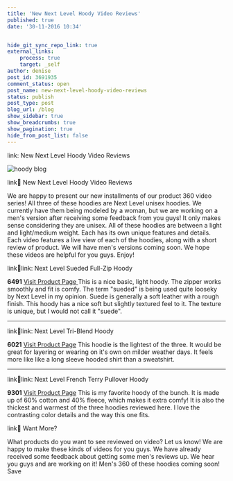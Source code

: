 ```yaml
---
title: 'New Next Level Hoody Video Reviews'
published: true
date: '30-11-2016 10:34'


hide_git_sync_repo_link: true
external_links:
    process: true
    target: _self
author: denise
post_id: 3691935
comment_status: open
post_name: new-next-level-hoody-video-reviews
status: publish
post_type: post
blog_url: /blog
show_sidebar: true
show_breadcrumbs: true
show_pagination: true
hide_from_post_list: false
---
```


link: New Next Level Hoody Video Reviews

![hoody blog](/wp-content/uploads/2016/11/hoody-blog.jpg)

link:link: New Next Level Hoody Video Reviews

We are happy to present our new installments of our product 360 video series! All three of these hoodies are Next Level unisex hoodies. We currently have them being modeled by a woman, but we are working on a men's version after receiving some feedback from you guys! It only makes sense considering they are unisex. All of these hoodies are between a light and light/medium weight. Each has its own unique features and details. Each video features a live view of each of the hoodies, along with a short review of product. We will have men's versions coming soon. We hope these videos are helpful for you guys. Enjoy! 

link:link:link: Next Level Sueded Full-Zip Hoody

**6491** [Visit Product Page ](/product-view/?v=Triblend_Long_Sleeve_Hoody&hdn=Mzcy) This is a nice basic, light hoody. The zipper works smoothly and fit is comfy. The term "sueded" is being used quite looseky by Next Level in my opinion. Suede is generally a soft leather with a rough finish. This hoody has a nice soft but slightly textured feel to it. The texture is unique, but I would not call it "suede". 

* * *

link:link:link: Next Level Tri-Blend Hoody

**6021** [Visit Product Page](/product-view/?v=Triblend_Long_Sleeve_Hoody&hdn=Mzcw) This hoodie is the lightest of the three. It would be great for layering or wearing on it's own on milder weather days. It feels more like like a long sleeve hooded shirt than a sweatshirt. 

* * *

link:link:link: Next Level French Terry Pullover Hoody

**9301** [Visit Product Page](/product-view/?v=Terry_Pullover&hdn=Mzc2) This is my favorite hoody of the bunch. It is made up of 60% cotton and 40% fleece, which makes it extra comfy! It is also the thickest and warmest of the three hoodies reviewed here. I love the contrasting color details and the way this one fits. 

link:link: Want More?

What products do you want to see reviewed on video? Let us know! We are happy to make these kinds of videos for you guys. We have already received some feedback about getting some men's reviews up. We hear you guys and are working on it! Men's 360 of these hoodies coming soon! Save